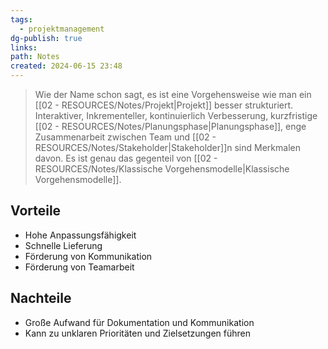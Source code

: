 ```yaml
---
tags:
  - projektmanagement
dg-publish: true
links: 
path: Notes
created: 2024-06-15 23:48
---
```

> Wie der Name schon sagt, es ist eine Vorgehensweise  wie man ein [[02 - RESOURCES/Notes/Projekt\|Projekt]] besser strukturiert.
> Interaktiver, Inkrementeller, kontinuierlich Verbesserung, kurzfristige [[02 - RESOURCES/Notes/Planungsphase\|Planungsphase]], enge Zusammenarbeit zwischen Team und [[02 - RESOURCES/Notes/Stakeholder\|Stakeholder]]n sind Merkmalen davon.
> Es ist genau das gegenteil von [[02 - RESOURCES/Notes/Klassische Vorgehensmodelle\|Klassische Vorgehensmodelle]].

## Vorteile
- Hohe Anpassungsfähigkeit
- Schnelle Lieferung
- Förderung von Kommunikation
- Förderung von Teamarbeit

## Nachteile
- Große Aufwand für Dokumentation und Kommunikation
- Kann zu unklaren Prioritäten und Zielsetzungen führen